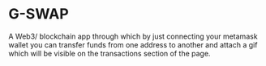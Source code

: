 # G-SWAP
A Web3/ blockchain app through which by just connecting your metamask wallet you can transfer funds from one address to another and attach a gif which will be visible on the transactions section of the page.
